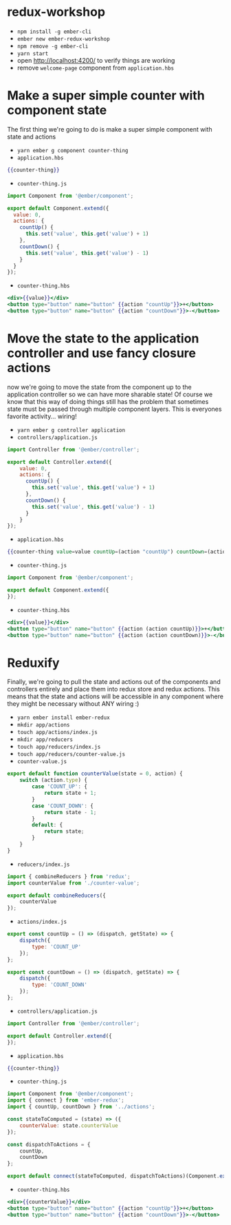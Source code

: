 # redux-workshop

* `npm install -g ember-cli`
* `ember new ember-redux-workshop`
* `npm remove -g ember-cli`
* `yarn start`
* open [http://localhost:4200/](http://localhost:4200/) to verify things are working
* remove `welcome-page` component from `application.hbs`

# Make a super simple counter with component state

The first thing we're going to do is make a super simple component with state and actions

* `yarn ember g component counter-thing`
* `application.hbs`
```hbs
{{counter-thing}}
```
* `counter-thing.js`
```js
import Component from '@ember/component';

export default Component.extend({
  value: 0,
  actions: {
    countUp() {
      this.set('value', this.get('value') + 1)
    },
    countDown() {
      this.set('value', this.get('value') - 1)
    }
  }
});
```
* `counter-thing.hbs`
```hbs
<div>{{value}}</div>
<button type="button" name="button" {{action "countUp"}}>+</button>
<button type="button" name="button" {{action "countDown"}}>-</button>
```

# Move the state to the application controller and use fancy closure actions

now we're going to move the state from the component up to the application controller so we can have more sharable state! Of course we know that this way of doing things still has the problem that sometimes state must be passed through multiple component layers. This is everyones favorite activity... wiring!

* `yarn ember g controller application`
* `controllers/application.js`
```js
import Controller from '@ember/controller';

export default Controller.extend({
    value: 0,
    actions: {
      countUp() {
        this.set('value', this.get('value') + 1)
      },
      countDown() {
        this.set('value', this.get('value') - 1)
      }
    }
});
```
* `application.hbs`
```hbs
{{counter-thing value=value countUp=(action "countUp") countDown=(action "countDown")}}
```
* `counter-thing.js`
```js
import Component from '@ember/component';

export default Component.extend({
});
```
* `counter-thing.hbs`
```hbs
<div>{{value}}</div>
<button type="button" name="button" {{action (action countUp)}}>+</button>
<button type="button" name="button" {{action (action countDown)}}>-</button>
```

# Reduxify

Finally, we're going to pull the state and actions out of the components and controllers entirely and place them into redux store and redux actions. This means that the state and actions will be accessible in any component where they might be necessary without ANY wiring :)

* `yarn ember install ember-redux`
* `mkdir app/actions`
* `touch app/actions/index.js`
* `mkdir app/reducers`
* `touch app/reducers/index.js`
* `touch app/reducers/counter-value.js`
* `counter-value.js`
```js
export default function counterValue(state = 0, action) {
    switch (action.type) {
        case 'COUNT_UP': {
            return state + 1;
        }
        case 'COUNT_DOWN': {
            return state - 1;
        }
        default: {
            return state;
        }
    }
}
```
* `reducers/index.js`
```js
import { combineReducers } from 'redux';
import counterValue from './counter-value';

export default combineReducers({
    counterValue
});
```
* `actions/index.js`
```js
export const countUp = () => (dispatch, getState) => {
    dispatch({
        type: 'COUNT_UP'
    });
};

export const countDown = () => (dispatch, getState) => {
    dispatch({
        type: 'COUNT_DOWN'
    });
};
```
* `controllers/application.js`
```js
import Controller from '@ember/controller';

export default Controller.extend({
});
```
* `application.hbs`
```hbs
{{counter-thing}}
```
* `counter-thing.js`
```js
import Component from '@ember/component';
import { connect } from 'ember-redux';
import { countUp, countDown } from '../actions';

const stateToComputed = (state) => ({
    counterValue: state.counterValue
});

const dispatchToActions = {
    countUp,
    countDown
};

export default connect(stateToComputed, dispatchToActions)(Component.extend({}));
```
* `counter-thing.hbs`
```hbs
<div>{{counterValue}}</div>
<button type="button" name="button" {{action "countUp"}}>+</button>
<button type="button" name="button" {{action "countDown"}}>-</button>
```
